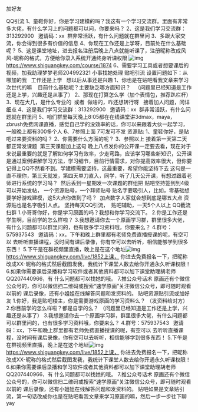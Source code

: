 加好友

QQ引流 1、童鞋你好，你是学习建模的吗？我这有一个学习交流群。里面有非常多大佬，有什么学习上的问题都可以问，你要来吗？  2、这是我们学习交流群：313292900   邀请码：xx  群非常活跃，有什么问题就在群里问  3、多跟大家交流，你会得到很多有价值的信息  4、你现在工作还是上学呀，目前处在什么基础呢？  5、这是课堂地址，进去报名注册后晚上八点就能听课了，注册昵称改成风风-昵称的格式，方便给你录入系统开通终身听课权限 ![img](file:///C:\Users\pc\AppData\Local\Temp\8LDO48C$8@[GWU0353$FOVS.png)https://www.shiguangkey.com/course/1874  6、需要学习工具或者想要课后的视频，加我助理梦梦老师204992321 小事找她处理  贴吧引流 设置问题如下：从哪加的我   工作还是上学   想以后从事还是兴趣 1、你也是在贴吧看我文章来学习次世代的嘛    目前什么基础呢？主要缺乏哪方面知识？   （问题里已经知道是工作还是上学，兴趣还是从事了）  2、那现在打算怎么学（加个表情包，推荐趴栏杆）  3、现在大几，是什么专业的  或者  做啥的，咋还想转行呀   接着加人问题，问详细点  4、这是我们学习交流群：313292900   邀请码：xx  群非常活跃，有什么问题就在群里问  5、咱们群里每天晚上8:05都在在线课堂讲3dmax，maya，zbrush免费网课直播，感觉自己学的没效率的话，你可以来跟着大伙一起学习，一般晚上都有300多个人  6、7参照上面 7可发可不发  资源贴:  1、童鞋你好，是贴吧过来要资料的吗？  2、你需要什么方面的呢？  3、参照以上   接着第一天第二天都正常发课题  第三天课题加上这句  晚上八点发你的公开课一定要去看，现在对于来说最重要的就是了解如何学习有效率，少走弯路，应该学习哪些新知识，公开课是通过案例讲解学习方法，学习细节，目前行情需求，对你提高效率很大，但你要记得上QQ不然看不到。学建模需要坚持，这最重要，希望你能坚持下去  这句是一直不理你，第三天就发，第四天单刀直入，同学，听了几天公开课，有想过跟着老师进行系统的学习吗？  然后丢到一星期发一次课题的群组把  贴吧坚持签到到4级可以开始发帖， 一个资源贴号，一个拜师贴号 贴名字要吸引人，比如，零基础想要学好游戏建模，这5大点你做到了吗？  加点数字人家就会想到底是哪五大点  资源贴也是名字吸引人点。  坚持每天QQ引流，  贴吧辅助，一天5个人以上 QQ截流扫群 1.小哥哥你好，你是学习原画的吗？我想和你学习交流下。 2.你是工作还是学生啊，目前学的怎么样啦？ 3.我想邀请你去一个原画学习群，群里很多大佬，有什么问题都可以群里问的，也有很多学习资料哦，你要来么？ 4.群号：575937543   邀请码：xx，下午和晚上群里都有老师免费直播授课的呢，有空可以 去听听直播课程，没时间有课后录像，你有空可以去听听，相信能够学到很多东西！ 5.下午是在群视频里直播，晚上是在这个地址![img](file:///C:\Users\pc\AppData\Local\Temp\8LDO48C$8@[GWU0353$FOVS.png)https://www.shiguangkey.com/live/1852上课， 你进去免费报名一下，把昵称改成XX-昵称的格式然后截图发我，我统计下课堂人数去给你开通永久听课权限！ 6.如果你需要课后录播和学习软件或者其他资料都可以加下课堂助理胡老师QQ207440966，有 什么问题都可以找她的哦。 7.推公众号话术 原画还有个微信公众号的，你可以微信扫二维码或搜索“速学原画”关注微信公众号，即可随时观看以前的 课后录像，还有小姐姐在线解答问题和发资料的。  贴吧资源贴引流或加好友 1.你好，我是贴吧楼主，你是需要游戏原画的学习资料么？ （发资料给对方） 2.你目前学的怎么样啦？都是自学的么？ （问题里已经知道是工作还是上学，兴趣还是从事了） 3.我想邀请你去一个原画学习群，群里很多大佬，有什么问题都可以群里问的，也有很多学习资料哦，你要来么？ 4.群号：575937543   邀请码：xx，下午和晚上群里都有老师免费直播授课的呢，有空可以 去听听直播课程，没时间有课后录像，你有空可以去听听，相信能够学到很多东西！ 5.下午是在群视频里直播，晚上是在这个地址![img](file:///C:\Users\pc\AppData\Local\Temp\8LDO48C$8@[GWU0353$FOVS.png)https://www.shiguangkey.com/live/1852上课， 你进去免费报名一下，把昵称改成XX-昵称的格式然后截图发我，我统计下课堂人数去给你开通永久听课权限！ 6.如果你需要课后录播和学习软件或者其他资料都可以加下课堂助理胡老师QQ207440966，有 什么问题都可以找她的哦。 7.推公众号话术 原画还有个微信公众号的，你可以微信扫二维码或搜索“速学原画”关注微信公众号，即可随时观看以前的 课后录像，还有小姐姐在线解答问题和发资料的。  贴吧如果是文章贴引流，第一句话改成你也是在贴吧看我文章来学习原画的嘛，然后一步一步往下聊 yay 